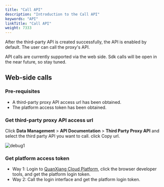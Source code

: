 ```yaml
---
title: "Call API"
description: "Introduction to the Call API"
keywords: "API"
linkTitle: "Call API"
weight: 7333
---
```


After the third-party API is created successfully, the API is enabled by default. The user can call the proxy's API.

API calls are currently supported via the web side. Sdk calls will be open in the near future, so stay tuned.

## Web-side calls

### Pre-requisites

- A third-party proxy API access url has been obtained.
- The platform access token has been obtained.

### Get third-party proxy API access url

Click **Data Management** > **API Documentation** > **Third Party Proxy API** and select the third party API you want to call. click Copy url.

![debug1](/images/api/proxy/create_api/debug1.png)



### Get platform access token

- Way 1: Login to [QuanXiang Cloud Platform](https://portal.quanxiang.dev/), click the browser developer tools, and get the platform login token.
- Way 2: Call the login interface and get the platform login token.

